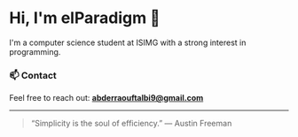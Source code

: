 # Hi, I'm elParadigm 👋

I'm a computer science student at ISIMG with a strong interest in programming.

### 📫 Contact
Feel free to reach out: **abderraouftalbi9@gmail.com**

---

> “Simplicity is the soul of efficiency.” — Austin Freeman
